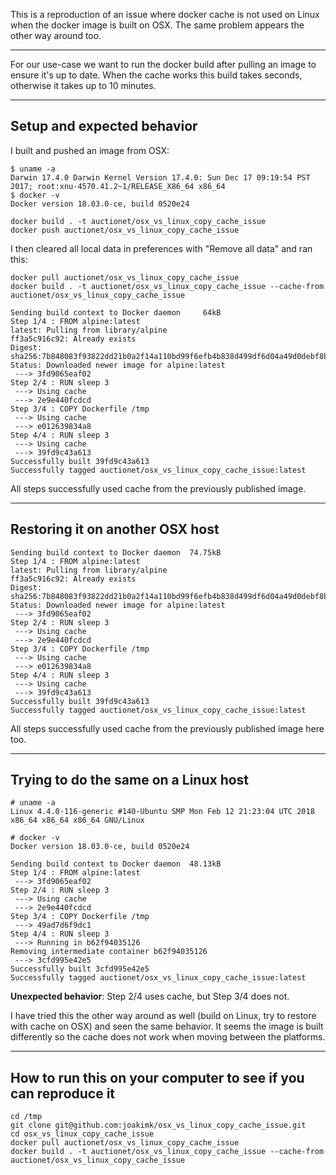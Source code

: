 This is a reproduction of an issue where docker cache is not used on Linux when the docker image is built on OSX. The same problem appears the other way around too.

---

For our use-case we want to run the docker build after pulling an image to ensure it's up to date. When the cache works this build takes seconds, otherwise it takes up to 10 minutes.

---

## Setup and expected behavior

I built and pushed an image from OSX:

    $ uname -a
    Darwin 17.4.0 Darwin Kernel Version 17.4.0: Sun Dec 17 09:19:54 PST 2017; root:xnu-4570.41.2~1/RELEASE_X86_64 x86_64
    $ docker -v
    Docker version 18.03.0-ce, build 0520e24

    docker build . -t auctionet/osx_vs_linux_copy_cache_issue
    docker push auctionet/osx_vs_linux_copy_cache_issue

I then cleared all local data in preferences with "Remove all data" and ran this:

    docker pull auctionet/osx_vs_linux_copy_cache_issue
    docker build . -t auctionet/osx_vs_linux_copy_cache_issue --cache-from auctionet/osx_vs_linux_copy_cache_issue

```
Sending build context to Docker daemon     64kB
Step 1/4 : FROM alpine:latest
latest: Pulling from library/alpine
ff3a5c916c92: Already exists
Digest: sha256:7b848083f93822dd21b0a2f14a110bd99f6efb4b838d499df6d04a49d0debf8b
Status: Downloaded newer image for alpine:latest
 ---> 3fd9065eaf02
Step 2/4 : RUN sleep 3
 ---> Using cache
 ---> 2e9e440fcdcd
Step 3/4 : COPY Dockerfile /tmp
 ---> Using cache
 ---> e012639834a8
Step 4/4 : RUN sleep 3
 ---> Using cache
 ---> 39fd9c43a613
Successfully built 39fd9c43a613
Successfully tagged auctionet/osx_vs_linux_copy_cache_issue:latest
```

All steps successfully used cache from the previously published image.

---

## Restoring it on another OSX host

```
Sending build context to Docker daemon  74.75kB
Step 1/4 : FROM alpine:latest
latest: Pulling from library/alpine
ff3a5c916c92: Already exists
Digest: sha256:7b848083f93822dd21b0a2f14a110bd99f6efb4b838d499df6d04a49d0debf8b
Status: Downloaded newer image for alpine:latest
 ---> 3fd9065eaf02
Step 2/4 : RUN sleep 3
 ---> Using cache
 ---> 2e9e440fcdcd
Step 3/4 : COPY Dockerfile /tmp
 ---> Using cache
 ---> e012639834a8
Step 4/4 : RUN sleep 3
 ---> Using cache
 ---> 39fd9c43a613
Successfully built 39fd9c43a613
Successfully tagged auctionet/osx_vs_linux_copy_cache_issue:latest
```

All steps successfully used cache from the previously published image here too.

---

## Trying to do the same on a Linux host

```
# uname -a
Linux 4.4.0-116-generic #140-Ubuntu SMP Mon Feb 12 21:23:04 UTC 2018 x86_64 x86_64 x86_64 GNU/Linux

# docker -v
Docker version 18.03.0-ce, build 0520e24

Sending build context to Docker daemon  48.13kB
Step 1/4 : FROM alpine:latest
 ---> 3fd9065eaf02
Step 2/4 : RUN sleep 3
 ---> Using cache
 ---> 2e9e440fcdcd
Step 3/4 : COPY Dockerfile /tmp
 ---> 49ad7d6f9dc1
Step 4/4 : RUN sleep 3
 ---> Running in b62f94035126
Removing intermediate container b62f94035126
 ---> 3cfd995e42e5
Successfully built 3cfd995e42e5
Successfully tagged auctionet/osx_vs_linux_copy_cache_issue:latest
```

**Unexpected behavior**: Step 2/4 uses cache, but Step 3/4 does not.

I have tried this the other way around as well (build on Linux, try to restore with cache on OSX) and seen the same behavior. It seems the image is built differently so the cache does not work when moving between the platforms.

---

## How to run this on your computer to see if you can reproduce it

```
cd /tmp
git clone git@github.com:joakimk/osx_vs_linux_copy_cache_issue.git
cd osx_vs_linux_copy_cache_issue
docker pull auctionet/osx_vs_linux_copy_cache_issue
docker build . -t auctionet/osx_vs_linux_copy_cache_issue --cache-from auctionet/osx_vs_linux_copy_cache_issue
```
